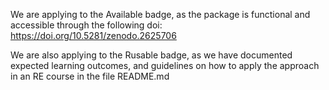 We are applying to the Available badge, as the package is functional and 
accessible through the following doi: https://doi.org/10.5281/zenodo.2625706

We are also applying to the Rusable badge, as we have documented expected learning outcomes, 
and guidelines on how to apply the approach in an RE course in the file README.md
